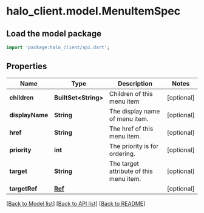 # halo_client.model.MenuItemSpec

## Load the model package
```dart
import 'package:halo_client/api.dart';
```

## Properties
Name | Type | Description | Notes
------------ | ------------- | ------------- | -------------
**children** | **BuiltSet&lt;String&gt;** | Children of this menu item | [optional] 
**displayName** | **String** | The display name of menu item. | [optional] 
**href** | **String** | The href of this menu item. | [optional] 
**priority** | **int** | The priority is for ordering. | [optional] 
**target** | **String** | The <a> target attribute of this menu item. | [optional] 
**targetRef** | [**Ref**](Ref.md) |  | [optional] 

[[Back to Model list]](../README.md#documentation-for-models) [[Back to API list]](../README.md#documentation-for-api-endpoints) [[Back to README]](../README.md)


